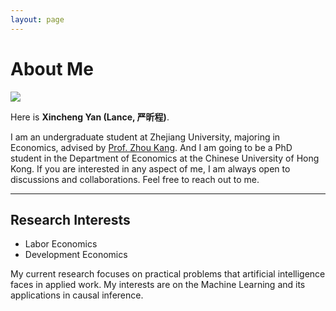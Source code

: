 ```yaml
---
layout: page
---
```


# About Me

<img src="https://zjuyxc.github.io/images/xincheng.jpg" class="floatpic"> 

Here is **Xincheng Yan (Lance, 严昕程)**.<br>

I am an undergraduate student at Zhejiang University, majoring in Economics, advised by [Prof. Zhou Kang](https://sites.google.com/view/zkhk). And I am going to be a PhD student in the Department of Economics at the Chinese University of Hong Kong. If you are interested in any aspect of me, I am always open to discussions and collaborations. Feel free to reach out to me.

---

## Research Interests

- Labor Economics
- Development Economics

My current research focuses on practical problems that artificial intelligence faces in applied work. My interests are on the Machine Learning and its applications in causal inference.




